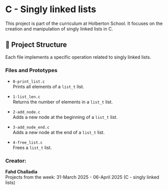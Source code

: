 # C - Singly linked lists

This project is part of the curriculum at Holberton School. It focuses on the creation and manipulation of singly linked lists in C.

## 📁 Project Structure

Each file implements a specific operation related to singly linked lists.

### Files and Prototypes

- `0-print_list.c`   
  Prints all elements of a `list_t` list.

- `1-list_len.c`  
  Returns the number of elements in a `list_t` list.

- `2-add_node.c`  
  Adds a new node at the beginning of a `list_t` list.

- `3-add_node_end.c`  
  Adds a new node at the end of a `list_t` list.

- `4-free_list.c`  
  Frees a `list_t` list.

### Creator:

**Fahd Challadia**  
Projects from the week: 31-March 2025 - 06-April 2025 (C - singly linked lists)